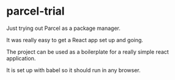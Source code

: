 # parcel-trial

Just trying out Parcel as a package manager. 

It was really easy to get a React app set up and going. 

The project can be used as a boilerplate for a really simple react application. 

It is set up with babel so it should run in any browser. 
